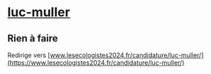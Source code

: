 # [luc-muller](https://nouveau-front-populaire-legislatives-2024.fr/luc-muller)

## Rien à faire
Redirige vers [www.lesecologistes2024.fr/candidature/luc-muller/](https://www.lesecologistes2024.fr/candidature/luc-muller/)